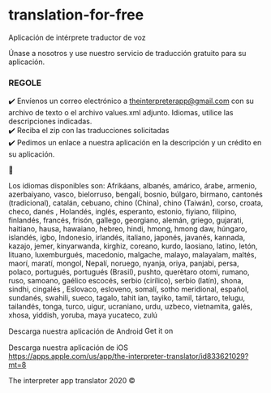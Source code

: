 # translation-for-free
Aplicación de intérprete traductor de voz

Únase a nosotros y use nuestro servicio de traducción gratuito para su aplicación.

### REGOLE ###

✔️ Envíenos un correo electrónico a <a href='mailto:theinterpreterapp@gmail.com'> theinterpreterapp@gmail.com </a> con su archivo de texto o el archivo values.xml adjunto. Idiomas, utilice las descripciones indicadas.
<br/>
✔️ Reciba el zip con las traducciones solicitadas
<br/>
✔️ Pedimos un enlace a nuestra aplicación en la descripción y un crédito en su aplicación.

🤝


Los idiomas disponibles son:
Afrikáans, albanés, amárico, árabe, armenio, azerbaiyano, vasco, bielorruso, bengalí, bosnio, búlgaro, birmano, cantonés (tradicional), catalán, cebuano, chino (China), chino (Taiwán), corso, croata, checo, danés , Holandés, inglés, esperanto, estonio, fiyiano, filipino, finlandés, francés, frisón, gallego, georgiano, alemán, griego, gujarati, haitiano, hausa, hawaiano, hebreo, hindi, hmong, hmong daw, húngaro, islandés, igbo, Indonesio, irlandés, italiano, japonés, javanés, kannada, kazajo, jemer, kinyarwanda, kirghiz, coreano, kurdo, laosiano, latino, letón, lituano, luxemburgués, macedonio, malgache, malayo, malayalam, maltés, maorí, maratí, mongol, Nepalí, noruego, nyanja, oriya, panjabi, persa, polaco, portugués, portugués (Brasil), pushto, querètaro otomi, rumano, ruso, samoano, gaélico escocés, serbio (cirílico), serbio (latín), shona, sindhi, cingalés , Eslovaco, esloveno, somalí, sotho meridional, español, sundanés, swahili, sueco, tagalo, tahit ian, tayiko, tamil, tártaro, telugu, tailandés, tonga, turco, uigur, ucraniano, urdu, uzbeco, vietnamita, galés, xhosa, yiddish, yoruba, maya yucateco, zulú

Descarga nuestra aplicación de Android
<a href='https://play.google.com/store/apps/details?id=it.vincenzoamoruso.theinterpreter&hl=es&pcampaignid=pcampaignidMKT-Other-global-all-co-prtnr-py-PartBadge-Mar2515-1'><img alt='Get it on Google Play' src='https://play.google.com/intl/en_us/badges/static/images/badges/en_badge_web_generic.png' style="width:60px;height:15px;"/></a>

Descarga nuestra aplicación de iOS 
<a href="https://apps.apple.com/us/app/the-interpreter-translator/id833621029?mt=8" style="display:inline-block;overflow:hidden;background:url(https://linkmaker.itunes.apple.com/assets/shared/badges/en-us/appstore-sm.svg) no-repeat;width:60px;height:15px;">https://apps.apple.com/us/app/the-interpreter-translator/id833621029?mt=8</a>


The interpreter app translator 2020 ©️
